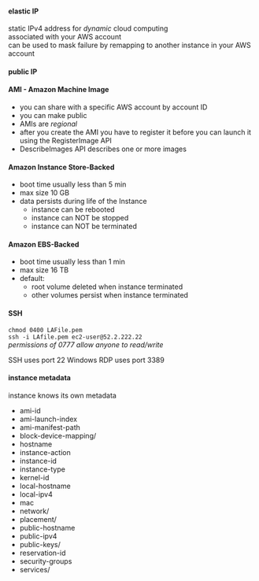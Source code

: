 #### elastic IP
static IPv4 address for *dynamic* cloud computing  
associated with your AWS account  
can be used to mask failure by remapping to another instance in your AWS account  

#### public IP
#### AMI - Amazon Machine Image
* you can share with a specific AWS account by account ID  
* you can make public  
* AMIs are *regional*  
* after you create the AMI you have to register it before you can launch it using the RegisterImage API  
* DescribeImages API describes one or more images


#### Amazon Instance Store-Backed
* boot time usually less than 5 min  
* max size 10 GB
* data persists during life of the Instance  
  * instance can be rebooted
  * instance can NOT be stopped
  * instance can NOT be terminated

#### Amazon EBS-Backed
* boot time usually less than 1 min  
* max size 16 TB
* default:
  * root volume deleted when instance terminated
  * other volumes persist when instance terminated

#### SSH
`chmod 0400 LAFile.pem`  
`ssh -i LAfile.pem ec2-user@52.2.222.22`    
*permissions of 0777 allow anyone to read/write*  

SSH uses port 22
Windows RDP uses port 3389


#### instance metadata
instance knows its own metadata
* ami-id
* ami-launch-index
* ami-manifest-path
* block-device-mapping/
* hostname
* instance-action
* instance-id
* instance-type
* kernel-id
* local-hostname
* local-ipv4
* mac
* network/
* placement/
* public-hostname
* public-ipv4
* public-keys/
* reservation-id
* security-groups
* services/
